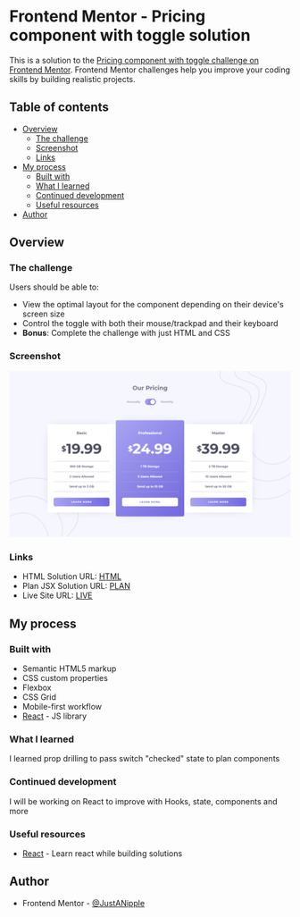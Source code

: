 # Frontend Mentor - Pricing component with toggle solution

This is a solution to the [Pricing component with toggle challenge on Frontend Mentor](https://www.frontendmentor.io/challenges/pricing-component-with-toggle-8vPwRMIC). Frontend Mentor challenges help you improve your coding skills by building realistic projects. 

## Table of contents

- [Overview](#overview)
  - [The challenge](#the-challenge)
  - [Screenshot](#screenshot)
  - [Links](#links)
- [My process](#my-process)
  - [Built with](#built-with)
  - [What I learned](#what-i-learned)
  - [Continued development](#continued-development)
  - [Useful resources](#useful-resources)
- [Author](#author)

## Overview

### The challenge

Users should be able to:

- View the optimal layout for the component depending on their device's screen size
- Control the toggle with both their mouse/trackpad and their keyboard
- **Bonus**: Complete the challenge with just HTML and CSS

### Screenshot

![](./src/assets/design/screenshot-desktop.png)

### Links

- HTML Solution URL: [HTML](https://github.com/JustANipple/pricing-component-with-toggle/blob/main/index.html)
- Plan JSX Solution URL: [PLAN](https://github.com/JustANipple/pricing-component-with-toggle/blob/main/src/components/Plan/Plan.jsx)
- Live Site URL: [LIVE](https://pricing-component-with-toggle-navy-alpha.vercel.app)

## My process

### Built with

- Semantic HTML5 markup
- CSS custom properties
- Flexbox
- CSS Grid
- Mobile-first workflow
- [React](https://reactjs.org/) - JS library

### What I learned

I learned prop drilling to pass switch "checked" state to plan components

### Continued development

I will be working on React to improve with Hooks, state, components and more

### Useful resources

- [React](https://react.dev/learn) - Learn react while building solutions

## Author

- Frontend Mentor - [@JustANipple](https://www.frontendmentor.io/profile/JustANipple)